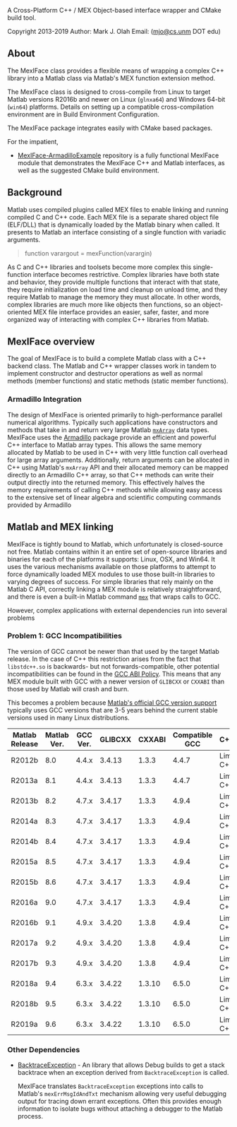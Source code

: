 
A Cross-Platform C++ / MEX Object-based interface wrapper and CMake build tool.

Copyright 2013-2019
Author: Mark J. Olah
Email: (mjo@cs.unm DOT edu)

## About

The MexIFace class provides a flexible means of wrapping a complex C++ library into a Matlab class via Matlab's MEX function extension method.



The MexIFace class is designed to cross-compile from Linux to target Matlab versions R2016b and newer on Linux (`glnxa64`) and Windows 64-bit (`win64`) platforms.  Details on setting up a compatible cross-compilation environment are in Build Environment Configuration.

The MexIFace package integrates easily with CMake based packages.

For the impatient,
  * [MexIFace-ArmadilloExample](https://github.com/markjolah/MexIFace-ArmadilloExample) repository is a fully functional MexIFace module that demonstrates the MexIFace C++ and Matlab interfaces, as well as the suggested CMake build environment.

## Background

Matlab uses compiled plugins called MEX files to enable linking and running compiled C and C++ code.  Each MEX file is a separate shared object file (ELF/DLL) that is dynamically loaded by the Matlab binary when called.  It presents to Matlab an interface consisting of a single function with variadic arguments.

> function varargout = mexFunction(varargin)

As C and C++ libraries and toolsets become more complex this single-function interface becomes restrictive. Complex libraries have both state and behavior, they provide multiple functions that interact with that state, they require initialization on load time and cleanup on unload time, and they require Matlab to manage the memory they must allocate.  In other words, complex libraries are much more like objects then functions, so an object-oriented MEX file interface provides an easier, safer, faster, and more organized way of interacting with complex C++ libraries from Matlab.

## MexIFace overview

The goal of MexIFace is to build a complete Matlab class with a C++ backend class.  The Matlab and C++ wrapper classes work in tandem to implement constructor and destructor operations as well as normal methods (member functions) and static methods (static member functions).


### Armadillo Integration

The design of MexIFace is oriented primarily to high-performance parallel numerical algorithms.  Typically such applications have constructors and methods that take in and return very large Matlab [`mxArray`](https://www.mathworks.com/help/matlab/apiref/mxarray.html) data types.  MexIFace uses the [Armadillo](http://arma.sourceforge.net/docs.html) package provide an efficient and powerful C++ interface to Matlab array types.  This allows the same memory allocated by Matlab to be used in C++ with very little function call overhead for large array arguments.  Additionally, return arguments can be allocated in C++ using Matlab's `mxArray` API and their allocated memory can be mapped directly to an Armadillo C++ array, so that C++ methods can write their output directly into the returned memory.  This effectively halves the memory requirements of calling C++ methods while allowing easy access to the extensive set of linear algebra and scientific computing commands provided by Armadillo

## Matlab and MEX linking

MexIFace is tightly bound to Matlab, which unfortunately is closed-source not free.  Matlab contains within it
an entire set of open-source libraries and binaries for each of the platforms it supports: Linux, OSX, and Win64.  It uses the various mechanisms available on those platforms to attempt to force dynamically loaded MEX modules to use those built-in libraries to varying degrees of success.  For simple libraries that rely mainly on the Matlab C API, correctly linking a
MEX module is relatively straightforward, and there is even a built-in Matlab command [`mex`](https://www.mathworks.com/help/matlab/ref/mex.html) that wraps calls to GCC.

However, complex applications with external dependencies run into several problems

### Problem 1: GCC Incompatibilities
The version of GCC cannot be newer than that used by the target Matlab release.  In the case of C++ this restriction arises from the fact that `libstdc++.so` is backwards- but not forwards-compatible, other potential incompatibilities can be found in the [GCC ABI Policy](https://www.mathworks.com/support/requirements/supported-compilers.html).  This means that any MEX module built with GCC with a newer version of `GLIBCXX` or `CXXABI` than those used by Matlab will crash and burn.

This becomes a problem because [Matlab's official GCC version support](https://www.mathworks.com/support/requirements/supported-compilers.html) typically uses GCC versions that are 3-5 years behind the current stable versions used in many Linux distributions.

Matlab Release|Matlab Ver.|GCC Ver.|GLIBCXX|CXXABI|Compatible GCC|C++11/14/17
--------------|-----------|--------|-------|------|--------------|-----------
R2012b | 8.0 | 4.4.x | 3.4.13 | 1.3.3 | 4.4.7 | Limited C++11
R2013a | 8.1 | 4.4.x | 3.4.13 | 1.3.3 | 4.4.7 | Limited C++11
R2013b | 8.2 | 4.7.x | 3.4.17 | 1.3.3 | 4.9.4 | Limited C++14
R2014a | 8.3 | 4.7.x | 3.4.17 | 1.3.3 | 4.9.4 | Limited C++14
R2014b | 8.4 | 4.7.x | 3.4.17 | 1.3.3 | 4.9.4 | Limited C++14
R2015a | 8.5 | 4.7.x | 3.4.17 | 1.3.3 | 4.9.4 | Limited C++14
R2015b | 8.6 | 4.7.x | 3.4.17 | 1.3.3 | 4.9.4 | Limited C++14
R2016a | 9.0 | 4.7.x | 3.4.17 | 1.3.3 | 4.9.4 | Limited C++14
R2016b | 9.1 | 4.9.x | 3.4.20 | 1.3.8 | 4.9.4 | Limited C++14
R2017a | 9.2 | 4.9.x | 3.4.20 | 1.3.8 | 4.9.4 | Limited C++14
R2017b | 9.3 | 4.9.x | 3.4.20 | 1.3.8 | 4.9.4 | Limited C++14
R2018a | 9.4 | 6.3.x | 3.4.22 | 1.3.10 | 6.5.0 | Limited C++17
R2018b | 9.5 | 6.3.x | 3.4.22 | 1.3.10 | 6.5.0 | Limited C++17
R2019a | 9.6 | 6.3.x | 3.4.22 | 1.3.10 | 6.5.0 | Limited C++17


### Other Dependencies

  * [BacktraceException](https://github.com/markjolah/BacktraceException) - An library that allows Debug builds to get a stack backtrace when an exception derived from `BacktraceException` is called.

    MexIFace translates `BacktraceException` exceptions into calls to Matlab's `mexErrMsgIdAndTxt` mechanism allowing very useful debugging output for tracing down errant exceptions.  Often this provides enough information to isolate bugs without attaching a debugger to the Matlab process.
